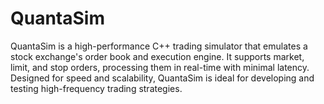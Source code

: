 # QuantaSim
QuantaSim is a high-performance C++ trading simulator that emulates a stock exchange's order book and execution engine. It supports market, limit, and stop orders, processing them in real-time with minimal latency. Designed for speed and scalability, QuantaSim is ideal for developing and testing high-frequency trading strategies.
